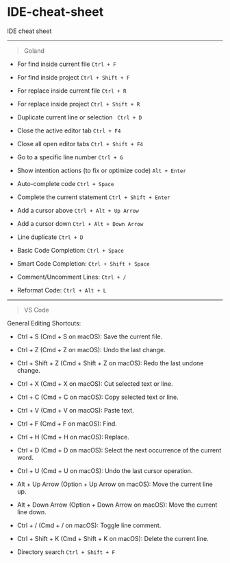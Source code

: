 # IDE-cheat-sheet
IDE cheat sheet

---

> Goland

- For find inside current file `Ctrl + F`

- For find inside project `Ctrl + Shift + F`

- For replace inside current file `Ctrl + R`

- For replace inside project `Ctrl + Shift + R`

- Duplicate current line or selection ` Ctrl + D`

- Close the active editor tab `Ctrl + F4`

- Close all open editor tabs `Ctrl + Shift + F4`

- Go to a specific line number `Ctrl + G`

- Show intention actions (to fix or optimize code) `Alt + Enter`

- Auto-complete code `Ctrl + Space`

- Complete the current statement `Ctrl + Shift + Enter`

- Add a cursor above `Ctrl + Alt + Up Arrow`

- Add a cursor down `Ctrl + Alt + Down Arrow`

- Line duplicate `Ctrl + D`

- Basic Code Completion: `Ctrl + Space`

- Smart Code Completion: `Ctrl + Shift + Space`

- Comment/Uncomment Lines: `Ctrl + /`

- Reformat Code: `Ctrl + Alt + L`

---

> VS Code

General Editing Shortcuts:

- Ctrl + S (Cmd + S on macOS): Save the current file.
  
- Ctrl + Z (Cmd + Z on macOS): Undo the last change.

- Ctrl + Shift + Z (Cmd + Shift + Z on macOS): Redo the last undone change.

- Ctrl + X (Cmd + X on macOS): Cut selected text or line.
  
- Ctrl + C (Cmd + C on macOS): Copy selected text or line.
  
- Ctrl + V (Cmd + V on macOS): Paste text.
  
- Ctrl + F (Cmd + F on macOS): Find.
  
- Ctrl + H (Cmd + H on macOS): Replace.
  
- Ctrl + D (Cmd + D on macOS): Select the next occurrence of the current word.
  
- Ctrl + U (Cmd + U on macOS): Undo the last cursor operation.
  
- Alt + Up Arrow (Option + Up Arrow on macOS): Move the current line up.
  
- Alt + Down Arrow (Option + Down Arrow on macOS): Move the current line down.
  
- Ctrl + / (Cmd + / on macOS): Toggle line comment.
  
- Ctrl + Shift + K (Cmd + Shift + K on macOS): Delete the current line.

- Directory search `Ctrl + Shift + F`

